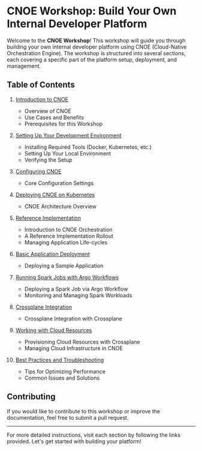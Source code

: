 # CNOE Workshop: Build Your Own Internal Developer Platform

Welcome to the **CNOE Workshop**! This workshop will guide you through building your own internal developer platform using CNOE (Cloud-Native Orchestration Engine). The workshop is structured into several sections, each covering a specific part of the platform setup, deployment, and management.

## Table of Contents

1. [Introduction to CNOE](./docs/01-introduction.md)
    - Overview of CNOE
    - Use Cases and Benefits
    - Prerequisites for this Workshop

2. [Setting Up Your Development Environment](./docs/02-setup-environment.md)
    - Installing Required Tools (Docker, Kubernetes, etc.)
    - Setting Up Your Local Environment
    - Verifying the Setup

3. [Configuring CNOE](./docs/03-how-cnoe-works.md)
    - Core Configuration Settings

4. [Deploying CNOE on Kubernetes](./docs/04-deploy-cnoe.md)
    - CNOE Architecture Overview

5. [Reference Implementation](./docs/05-reference-implementation.md)
    - Introduction to CNOE Orchestration
    - A Reference Implementation Rollout
    - Managing Application Life-cycles

6. [Basic Application Deployment](./docs/06-basic-deployment-with-backstage.md)
    - Deploying a Sample Application

7. [Running Spark Jobs with Argo Workflows](./docs/07-ci-example-with-argo-workflow)
    - Deploying a Spark Job via Argo Workflow
    - Monitoring and Managing Spark Workloads

8. [Crossplane Integration](./docs/08-crossplane-integration.md)
    - Crossplane Integration with Crossplane

9. [Working with Cloud Resources](./docs/09-application-with-cloud-resources-crossplane.md)
    - Provisioning Cloud Resources with Crossplane
    - Managing Cloud Infrastructure in CNOE
   
10. [Best Practices and Troubleshooting](./docs/10-best-practices.md)
    - Tips for Optimizing Performance
    - Common Issues and Solutions

## Contributing
If you would like to contribute to this workshop or improve the documentation, feel free to submit a pull request.

---

For more detailed instructions, visit each section by following the links provided. Let's get started with building your platform!